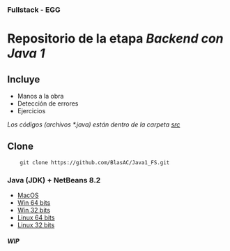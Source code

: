 ### Fullstack - EGG
# __Repositorio de la etapa _Backend con Java 1___

## Incluye
- Manos a la obra
- Detección de errores
- Ejercicios

_Los códigos (archivos *.java) están dentro de la carpeta [src](https://github.com/BlasAC/Java1_FS/tree/master/src)_

## Clone
```
    git clone https://github.com/BlasAC/Java1_FS.git
```

### Java (JDK) + NetBeans 8.2
- [MacOS](https://drive.google.com/file/d/1LGcbNcku1l1OBrCMxy3GCv8JJxJrFvAR/view?usp=sharing)
- [Win 64 bits](https://drive.google.com/file/d/1khs8QE8fHrTmmyXQ9kh0p0XG9aSI3KqL/view?usp=sharing)
- [Win 32 bits](https://drive.google.com/file/d/1ANEKhyFTk_HsCFmtgIBZrg1WpvXtT4Is/view?usp=sharing)
- [Linux 64 bits](https://drive.google.com/file/d/1CHKM3cUrDdtQB3kd-X9RggeKCd9qASzh/view?usp=sharing)
- [Linux 32 bits](https://drive.google.com/file/d/1XGjTf1C808MeUlf664wHNOyIvfMREEVm/view?usp=sharing)

##### WIP
